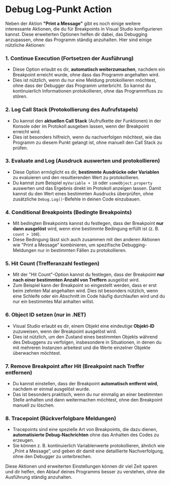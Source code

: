 # Debug Log-Punkt Action
Neben der Aktion **"Print a Message"** gibt es noch einige weitere interessante Aktionen, die du für Breakpoints in Visual Studio konfigurieren kannst. Diese erweiterten Optionen helfen dir dabei, das Debugging anzupassen, ohne das Programm ständig anzuhalten. Hier sind einige nützliche Aktionen:

### 1. **Continue Execution (Fortsetzen der Ausführung)**
   - Diese Option erlaubt es dir, **automatisch weiterzumachen**, nachdem ein Breakpoint erreicht wurde, ohne dass das Programm angehalten wird.
   - Dies ist nützlich, wenn du nur eine Meldung protokollieren möchtest, ohne dass der Debugger das Programm unterbricht. So kannst du kontinuierlich Informationen protokollieren, ohne das Programmfluss zu stören.

### 2. **Log Call Stack (Protokollierung des Aufrufstapels)**
   - Du kannst den **aktuellen Call Stack** (Aufrufkette der Funktionen) in der Konsole oder im Protokoll ausgeben lassen, wenn der Breakpoint erreicht wird.
   - Dies ist besonders hilfreich, wenn du nachverfolgen möchtest, wie das Programm zu diesem Punkt gelangt ist, ohne manuell den Call Stack zu prüfen.

### 3. **Evaluate and Log (Ausdruck auswerten und protokollieren)**
   - Diese Option ermöglicht es dir, **bestimmte Ausdrücke oder Variablen** zu evaluieren und den resultierenden Wert zu protokollieren.
   - Du kannst zum Beispiel `myVariable + 10` oder `someObject.property` auswerten und das Ergebnis direkt im Protokoll anzeigen lassen. Damit kannst du den Wert eines bestimmten Ausdrucks überprüfen, ohne zusätzliche `Debug.Log()`-Befehle in deinen Code einzubauen.

### 4. **Conditional Breakpoints (Bedingte Breakpoints)**
   - Mit bedingten Breakpoints kannst du festlegen, dass der Breakpoint **nur dann ausgelöst** wird, wenn eine bestimmte Bedingung erfüllt ist (z. B. `count > 100`).
   - Diese Bedingung lässt sich auch zusammen mit den anderen Aktionen wie "Print a Message" kombinieren, um spezifische Debugging-Meldungen nur in bestimmten Fällen zu protokollieren.

### 5. **Hit Count (Trefferanzahl festlegen)**
   - Mit der "Hit Count"-Option kannst du festlegen, dass der Breakpoint **nur nach einer bestimmten Anzahl von Treffern** ausgelöst wird.
   - Zum Beispiel kann der Breakpoint so eingestellt werden, dass er erst beim zehnten Mal angehalten wird. Dies ist besonders nützlich, wenn eine Schleife oder ein Abschnitt im Code häufig durchlaufen wird und du nur ein bestimmtes Mal anhalten willst.

### 6. **Object ID setzen (nur in .NET)**
   - Visual Studio erlaubt es dir, einem Objekt eine eindeutige **Objekt-ID** zuzuweisen, wenn der Breakpoint ausgelöst wird.
   - Dies ist nützlich, um den Zustand eines bestimmten Objekts während des Debuggens zu verfolgen, insbesondere in Situationen, in denen du mit mehreren Instanzen arbeitest und die Werte einzelner Objekte überwachen möchtest.

### 7. **Remove Breakpoint after Hit (Breakpoint nach Treffer entfernen)**
   - Du kannst einstellen, dass der Breakpoint **automatisch entfernt wird**, nachdem er einmal ausgelöst wurde.
   - Das ist besonders praktisch, wenn du nur einmalig an einer bestimmten Stelle anhalten und dann weitermachen möchtest, ohne den Breakpoint manuell zu löschen.

### 8. **Tracepoint (Rückverfolgbare Meldungen)**
   - Tracepoints sind eine spezielle Art von Breakpoints, die dazu dienen, **automatisierte Debug-Nachrichten** ohne das Anhalten des Codes zu erzeugen.
   - Sie können z. B. kontinuierlich Variablenwerte protokollieren, ähnlich wie „Print a Message“, und geben dir damit eine detaillierte Nachverfolgung, ohne den Debugger zu unterbrechen.

Diese Aktionen und erweiterten Einstellungen können dir viel Zeit sparen und dir helfen, den Ablauf deines Programms besser zu verstehen, ohne die Ausführung ständig anzuhalten.
